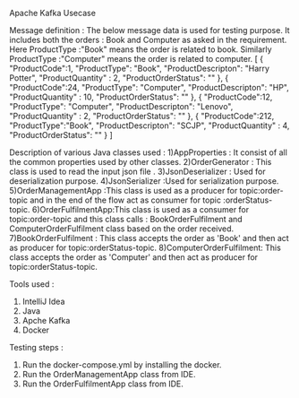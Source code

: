 
Apache Kafka Usecase

Message definition :
 The  below message data is used for testing purpose. It includes both the orders : Book and Computer as asked in the requirement.
 Here ProductType :"Book" means the order is related to book.
 Similarly ProductType :"Computer" means the order is related to computer.
 [
  {
"ProductCode":1,
"ProductType": "Book",
    "ProductDescripton": "Harry Potter",
    "ProductQuantity" : 2,
    "ProductOrderStatus": ""
  },
  {
    "ProductCode":24,
    "ProductType": "Computer",
    "ProductDescripton": "HP",
    "ProductQuantity" : 10,
    "ProductOrderStatus": ""
  },
  {
    "ProductCode":12,
    "ProductType": "Computer",
    "ProductDescripton": "Lenovo",
    "ProductQuantity" : 2,
    "ProductOrderStatus": ""
  },
  {
    "ProductCode":212,
    "ProductType":"Book",
    "ProductDescripton": "SCJP",
    "ProductQuantity" : 4,
    "ProductOrderStatus": ""
  }
]

Description of various Java classes used :
1)AppProperties : It consist of all the common properties used by other classes.
2)OrderGenerator : This class is used to read the input json file .
3)JsonDeserializer : Used for deserialization purpose.
4)JsonSerializer :Used for serialization purpose.
5)OrderManagementApp :This class is used as a producer for topic:order-topic and in the end of the flow act as consumer for topic :orderStatus-topic.
6)OrderFulfilmentApp:This class is used as a consumer for topic:order-topic and this class calls : BookOrderFulfilment and ComputerOrderFulfilment class based on the order received.
7)BookOrderFulfilment : This class accepts the order as 'Book' and then act as producer for topic:orderStatus-topic.
8)ComputerOrderFulfilment: This class accepts the order as 'Computer' and then act as producer for topic:orderStatus-topic.

Tools used :
1) IntelliJ Idea 
2) Java
3) Apche Kafka
4) Docker 

Testing steps :
1) Run the docker-compose.yml by installing the docker.
2) Run the OrderManagementApp class from IDE.
3) Run the OrderFulfilmentApp class from IDE.

